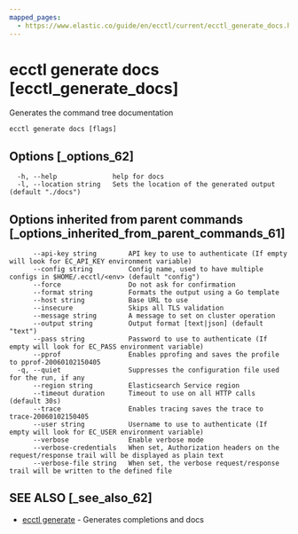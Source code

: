 ```yaml
---
mapped_pages:
  - https://www.elastic.co/guide/en/ecctl/current/ecctl_generate_docs.html
---
```


# ecctl generate docs [ecctl_generate_docs]

Generates the command tree documentation

```
ecctl generate docs [flags]
```


## Options [_options_62]

```
  -h, --help              help for docs
  -l, --location string   Sets the location of the generated output (default "./docs")
```


## Options inherited from parent commands [_options_inherited_from_parent_commands_61]

```
      --api-key string        API key to use to authenticate (If empty will look for EC_API_KEY environment variable)
      --config string         Config name, used to have multiple configs in $HOME/.ecctl/<env> (default "config")
      --force                 Do not ask for confirmation
      --format string         Formats the output using a Go template
      --host string           Base URL to use
      --insecure              Skips all TLS validation
      --message string        A message to set on cluster operation
      --output string         Output format [text|json] (default "text")
      --pass string           Password to use to authenticate (If empty will look for EC_PASS environment variable)
      --pprof                 Enables pprofing and saves the profile to pprof-20060102150405
  -q, --quiet                 Suppresses the configuration file used for the run, if any
      --region string         Elasticsearch Service region
      --timeout duration      Timeout to use on all HTTP calls (default 30s)
      --trace                 Enables tracing saves the trace to trace-20060102150405
      --user string           Username to use to authenticate (If empty will look for EC_USER environment variable)
      --verbose               Enable verbose mode
      --verbose-credentials   When set, Authorization headers on the request/response trail will be displayed as plain text
      --verbose-file string   When set, the verbose request/response trail will be written to the defined file
```


## SEE ALSO [_see_also_62]

* [ecctl generate](/reference/ecctl_generate.md)	 - Generates completions and docs

